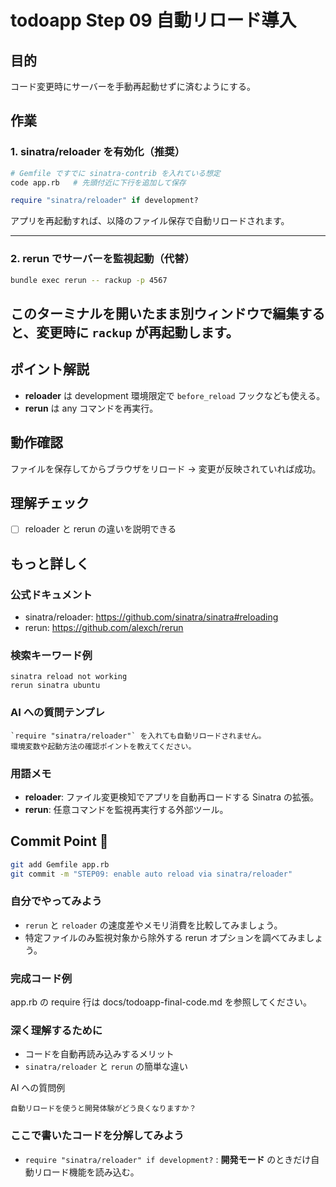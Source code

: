 # todoapp Step 09 自動リロード導入

## 目的
コード変更時にサーバーを手動再起動せずに済むようにする。

## 作業
### 1. sinatra/reloader を有効化（推奨）
```bash
# Gemfile ですでに sinatra-contrib を入れている想定
code app.rb   # 先頭付近に下行を追加して保存
```
```ruby
require "sinatra/reloader" if development?
```
アプリを再起動すれば、以降のファイル保存で自動リロードされます。

---

### 2. rerun でサーバーを監視起動（代替）
```bash
bundle exec rerun -- rackup -p 4567
```
このターミナルを開いたまま別ウィンドウで編集すると、変更時に `rackup` が再起動します。
---

## ポイント解説
- **reloader** は development 環境限定で `before_reload` フックなども使える。
- **rerun** は any コマンドを再実行。

## 動作確認
ファイルを保存してからブラウザをリロード → 変更が反映されていれば成功。

## 理解チェック
- [ ] reloader と rerun の違いを説明できる

## もっと詳しく
### 公式ドキュメント
- sinatra/reloader: https://github.com/sinatra/sinatra#reloading
- rerun: https://github.com/alexch/rerun

### 検索キーワード例
```
sinatra reload not working
rerun sinatra ubuntu
```

### AI への質問テンプレ
```
`require "sinatra/reloader"` を入れても自動リロードされません。
環境変数や起動方法の確認ポイントを教えてください。
```

### 用語メモ
- **reloader**: ファイル変更検知でアプリを自動再ロードする Sinatra の拡張。
- **rerun**: 任意コマンドを監視再実行する外部ツール。

## Commit Point 🚩
```bash
git add Gemfile app.rb
git commit -m "STEP09: enable auto reload via sinatra/reloader"
```

### 自分でやってみよう
- `rerun` と `reloader` の速度差やメモリ消費を比較してみましょう。
- 特定ファイルのみ監視対象から除外する rerun オプションを調べてみましょう。

### 完成コード例
app.rb の require 行は docs/todoapp-final-code.md を参照してください。

### 深く理解するために
- コードを自動再読み込みするメリット
- `sinatra/reloader` と `rerun` の簡単な違い

AI への質問例
```
自動リロードを使うと開発体験がどう良くなりますか？
```

### ここで書いたコードを分解してみよう
- `require "sinatra/reloader" if development?` : **開発モード** のときだけ自動リロード機能を読み込む。 